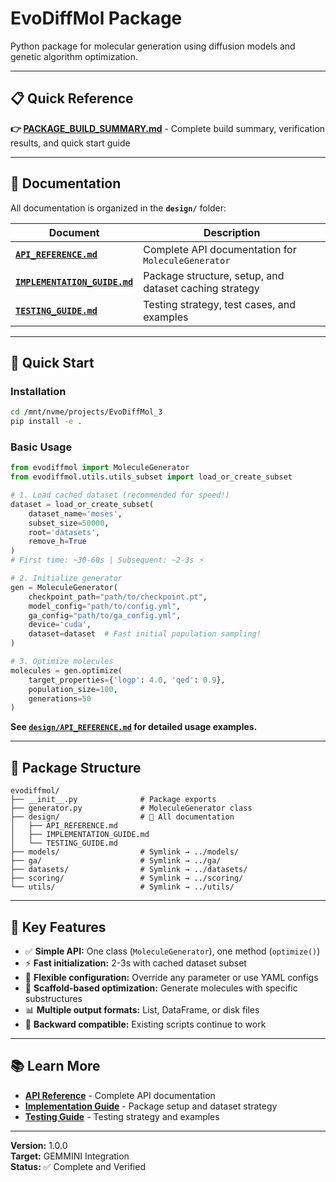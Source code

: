 # EvoDiffMol Package

Python package for molecular generation using diffusion models and genetic algorithm optimization.

---

## 📋 Quick Reference

**👉 [PACKAGE_BUILD_SUMMARY.md](PACKAGE_BUILD_SUMMARY.md)** - Complete build summary, verification results, and quick start guide

---

## 📖 Documentation

All documentation is organized in the **`design/`** folder:

| Document | Description |
|----------|-------------|
| **[`API_REFERENCE.md`](design/API_REFERENCE.md)** | Complete API documentation for `MoleculeGenerator` |
| **[`IMPLEMENTATION_GUIDE.md`](design/IMPLEMENTATION_GUIDE.md)** | Package structure, setup, and dataset caching strategy |
| **[`TESTING_GUIDE.md`](design/TESTING_GUIDE.md)** | Testing strategy, test cases, and examples |

---

## 🚀 Quick Start

### Installation
```bash
cd /mnt/nvme/projects/EvoDiffMol_3
pip install -e .
```

### Basic Usage
```python
from evodiffmol import MoleculeGenerator
from evodiffmol.utils.utils_subset import load_or_create_subset

# 1. Load cached dataset (recommended for speed!)
dataset = load_or_create_subset(
    dataset_name='moses',
    subset_size=50000,
    root='datasets',
    remove_h=True
)
# First time: ~30-60s | Subsequent: ~2-3s ⚡

# 2. Initialize generator
gen = MoleculeGenerator(
    checkpoint_path="path/to/checkpoint.pt",
    model_config="path/to/config.yml",
    ga_config="path/to/ga_config.yml",
    device='cuda',
    dataset=dataset  # Fast initial population sampling!
)

# 3. Optimize molecules
molecules = gen.optimize(
    target_properties={'logp': 4.0, 'qed': 0.9},
    population_size=100,
    generations=50
)
```

**See [`design/API_REFERENCE.md`](design/API_REFERENCE.md) for detailed usage examples.**

---

## 📁 Package Structure

```
evodiffmol/
├── __init__.py              # Package exports
├── generator.py             # MoleculeGenerator class
├── design/                  # 📖 All documentation
│   ├── API_REFERENCE.md
│   ├── IMPLEMENTATION_GUIDE.md
│   └── TESTING_GUIDE.md
├── models/                  # Symlink → ../models/
├── ga/                      # Symlink → ../ga/
├── datasets/                # Symlink → ../datasets/
├── scoring/                 # Symlink → ../scoring/
└── utils/                   # Symlink → ../utils/
```

---

## 🎯 Key Features

- ✅ **Simple API:** One class (`MoleculeGenerator`), one method (`optimize()`)
- ⚡ **Fast initialization:** 2-3s with cached dataset subset
- 🎨 **Flexible configuration:** Override any parameter or use YAML configs
- 🧬 **Scaffold-based optimization:** Generate molecules with specific substructures
- 📊 **Multiple output formats:** List, DataFrame, or disk files
- 🔧 **Backward compatible:** Existing scripts continue to work

---

## 📚 Learn More

- **[API Reference](design/API_REFERENCE.md)** - Complete API documentation
- **[Implementation Guide](design/IMPLEMENTATION_GUIDE.md)** - Package setup and dataset strategy
- **[Testing Guide](design/TESTING_GUIDE.md)** - Testing strategy and examples

---

**Version:** 1.0.0  
**Target:** GEMMINI Integration  
**Status:** ✅ Complete and Verified

